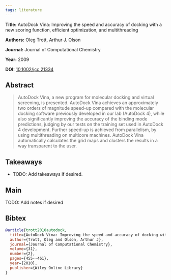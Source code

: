 ```yaml
---
tags: literature
---
```


**Title:** AutoDock Vina: Improving the speed and accuracy of docking with a new scoring function, efficient optimization, and multithreading

**Authors:** Oleg Trott, Arthur J. Olson

**Journal:** Journal of Computational Chemistry

**Year:** 2009

**DOI:** [10.1002/jcc.21334](https://doi.org/10.1002/jcc.21334)

## Abstract

> AutoDock Vina, a new program for molecular docking and virtual screening, is presented.
> AutoDock Vina achieves an approximately two orders of magnitude speed-up compared with the molecular docking software previously developed in our lab (AutoDock 4), while also significantly improving the accuracy of the binding mode predictions, judging by our tests on the training set used in AutoDock 4 development. Further speed-up is achieved from parallelism, by using multithreading on multicore machines.
> AutoDock Vina automatically calculates the grid maps and clusters the results in a way transparent to the user.

## Takeaways

-   TODO: Add takeaways if desired.

## Main

TODO: Add notes if desired

## Bibtex

```bibtex
@article{trott2010autodock,
  title={AutoDock Vina: Improving the speed and accuracy of docking with a new scoring function, efficient optimization, and multithreading},
  author={Trott, Oleg and Olson, Arthur J},
  journal={Journal of Computational Chemistry},
  volume={31},
  number={2},
  pages={455--461},
  year={2010},
  publisher={Wiley Online Library}
}
```
